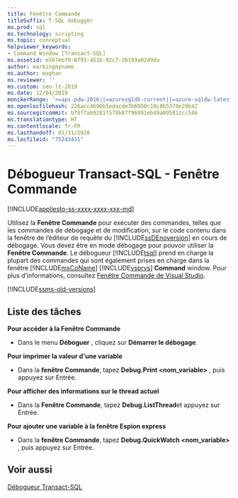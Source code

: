 ```yaml
---
title: Fenêtre Commande
titleSuffix: T-SQL debugger
ms.prod: sql
ms.technology: scripting
ms.topic: conceptual
helpviewer_keywords:
- Command Window [Transact-SQL]
ms.assetid: e567ebf9-0793-451b-92c7-26193a02d9da
author: markingmyname
ms.author: maghan
ms.reviewer: ''
ms.custom: seo-lt-2019
ms.date: 12/04/2019
monikerRange: '>=aps-pdw-2016||=azuresqldb-current||=azure-sqldw-latest||>=sql-server-2016||=sqlallproducts-allversions||>=sql-server-linux-2017||=azuresqldb-mi-current'
ms.openlocfilehash: 226acc4696b5edacde3b6950c10c8b5370e29b42
ms.sourcegitcommit: b78f7ab9281f570b87f96991ebd9a095812cc546
ms.translationtype: HT
ms.contentlocale: fr-FR
ms.lasthandoff: 01/31/2020
ms.locfileid: "75243431"
---
```

# <a name="transact-sql-debugger---command-window"></a>Débogueur Transact-SQL - Fenêtre Commande

[!INCLUDE[appliesto-ss-xxxx-xxxx-xxx-md](../../includes/appliesto-ss-xxxx-xxxx-xxx-md.md)]

Utilisez la **Fenêtre Commande** pour exécuter des commandes, telles que les commandes de débogage et de modification, sur le code contenu dans la fenêtre de l’éditeur de requête du [!INCLUDE[ssDEnoversion](../../includes/ssdenoversion-md.md)] en cours de débogage. Vous devez être en mode débogage pour pouvoir utiliser la **Fenêtre Commande**. Le débogueur [!INCLUDE[tsql](../../includes/tsql-md.md)] prend en charge la plupart des commandes qui sont également prises en charge dans la fenêtre [!INCLUDE[msCoName](../../includes/msconame-md.md)] [!INCLUDE[vsprvs](../../includes/vsprvs-md.md)] **Command** window. Pour plus d’informations, consultez [Fenêtre Commande de Visual Studio](https://go.microsoft.com/fwlink/?LinkId=112007).  

[!INCLUDE[ssms-old-versions](../../includes/ssms-old-versions.md)]

## <a name="task-list"></a>Liste des tâches

**Pour accéder à la Fenêtre Commande**

- Dans le menu **Déboguer** , cliquez sur **Démarrer le débogage**.

**Pour imprimer la valeur d'une variable**

- Dans la **fenêtre Commande**, tapez **Debug.Print \<nom_variable>** , puis appuyez sur Entrée.

**Pour afficher des informations sur le thread actuel**

- Dans la **Fenêtre Commande**, tapez **Debug.ListThread**et appuyez sur Entrée.

**Pour ajouter une variable à la fenêtre Espion express**

- Dans la **fenêtre Commande**, tapez **Debug.QuickWatch \<nom_variable>** , puis appuyez sur Entrée.

## <a name="see-also"></a>Voir aussi

[Débogueur Transact-SQL](../../relational-databases/scripting/transact-sql-debugger.md)
